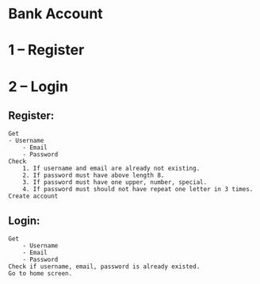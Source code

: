 # **Bank Account**
# 1 – Register
# 2 – Login

## Register:
    Get 
   	- Username 
        - Email 
        - Password
    Check
      	1. If username and email are already not existing.
        2. If password must have above length 8.
        3. If password must have one upper, number, special.
        4. If password must should not have repeat one letter in 3 times.
    Create account
## Login:
    Get 
    	- Username 
        - Email 
        - Password
    Check if username, email, password is already existed.
    Go to home screen.
